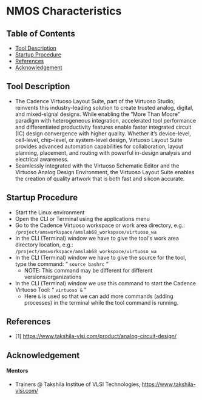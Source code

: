 NMOS Characteristics <a name="TOP"></a>
===================



## Table of Contents
* [Tool Description](#Tool-Description)
* [Startup Procedure](#Startup-Procedure)
* [References](#References)
* [Acknowledgement](#Acknowledgement)

## Tool Description
* The Cadence Virtuoso Layout Suite, part of the Virtuoso Studio, reinvents this industry-leading solution to create trusted analog, digital, and mixed-signal designs. While enabling the “More Than Moore” paradigm with heterogeneous integration, accelerated tool performance and differentiated productivity features enable faster integrated circuit (IC) design convergence with higher quality. Whether it’s device-level, cell-level, chip-level, or system-level design, Virtuoso Layout Suite provides advanced automation capabilities for collaboration, layout planning, placement, and routing with powerful in-design analysis and electrical awareness.
* Seamlessly integrated with the Virtuoso Schematic Editor and the Virtuoso Analog Design Environment, the Virtuoso Layout Suite enables the creation of quality artwork that is both fast and silicon accurate.

## Startup Procedure
* Start the Linux environment
* Open the CLI or Terminal using the applications menu
* Go to the Cadence Virtuoso workspace or work area directory, e.g.: `/project/amsworkspace/amslab68_workspace/virtuoso_wa`
* In the CLI (Terminal) window we have to give the tool's work area directory location, e.g.: `/project/amsworkspace/amslab68_workspace/virtuoso_wa`
* In the CLI (Terminal) window we have to give the source for the tool, type the command: “ `source bashrc` ”
  * NOTE: This command may be different for different versions/organizations
* In the CLI (Terminal) window we use this command to start the Cadence Virtuoso Tool: “ `virtuoso &` ”
  * Here `&` is used so that we can add more commands (adding processes) in the terminal while the tool command is running. 

## References
 - [1] https://www.takshila-vlsi.com/product/analog-circuit-design/

## Acknowledgement
#### Mentors
* Trainers @ Takshila Institue of VLSI Technologies, https://www.takshila-vlsi.com/ 
